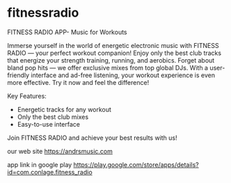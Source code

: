 # fitnessradio

FITNESS RADIO APP- Music for Workouts

Immerse yourself in the world of energetic electronic music with FITNESS RADIO — your perfect workout companion! Enjoy only the best club tracks that energize your strength training, running, and aerobics. Forget about bland pop hits — we offer exclusive mixes from top global DJs. With a user-friendly interface and ad-free listening, your workout experience is even more effective. Try it now and feel the difference!

Key Features:
- Energetic tracks for any workout
- Only the best club mixes
- Easy-to-use interface

Join FITNESS RADIO and achieve your best results with us!

our web site 
https://andrsmusic.com

app link in google play
https://play.google.com/store/apps/details?id=com.conlage.fitness_radio


